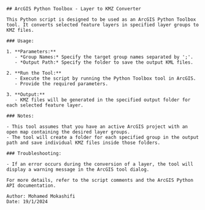 
    ## ArcGIS Python Toolbox - Layer to KMZ Converter

    This Python script is designed to be used as an ArcGIS Python Toolbox tool. It converts selected feature layers in specified layer groups to KMZ files.

    ### Usage:

    1. **Parameters:**
       - *Group Names:* Specify the target group names separated by ';'.
       - *Output Path:* Specify the folder to save the output KML files.

    2. **Run the Tool:**
       - Execute the script by running the Python Toolbox tool in ArcGIS.
       - Provide the required parameters.

    3. **Output:**
       - KMZ files will be generated in the specified output folder for each selected feature layer.

    ### Notes:

    - This tool assumes that you have an active ArcGIS project with an open map containing the desired layer groups.
    - The tool will create a folder for each specified group in the output path and save individual KMZ files inside those folders.

    ### Troubleshooting:

    - If an error occurs during the conversion of a layer, the tool will display a warning message in the ArcGIS tool dialog.

    For more details, refer to the script comments and the ArcGIS Python API documentation.

    Author: Mohamed Mokashifi
    Date: 19/1/2024
